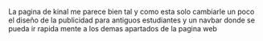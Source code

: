 La pagina de kinal me parece bien tal y como esta solo cambiarle un poco el diseño de la publicidad para antiguos estudiantes y un navbar donde se pueda ir rapida mente a los demas apartados de la pagina web
